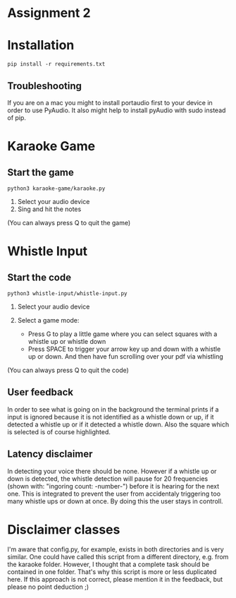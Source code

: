# Assignment 2

# Installation
```
pip install -r requirements.txt
```

## Troubleshooting
If you are on a mac you might to install portaudio first to your device in order to use PyAudio.
It also might help to install pyAudio with sudo instead of pip.

# Karaoke Game

## Start the game
```
python3 karaoke-game/karaoke.py
```

1. Select your audio device
2. Sing and hit the notes

(You can always press Q to quit the game)

# Whistle Input

## Start the code
```
python3 whistle-input/whistle-input.py
```
1. Select your audio device
2. Select a game mode:

    - Press G to play a little game where you can select squares with a whistle up or whistle down
    - Press SPACE to trigger your arrow key up and down with a whistle up or down. And then have fun scrolling over your pdf via whistling 

(You can always press Q to quit the code)

## User feedback

In order to see what is going on in the background the terminal prints if a input is ignored because it is not identified as a whistle down or up, if it detected a whistle up or if it detected a whistle down. Also the square which is selected is of course highlighted.

## Latency disclaimer

In detecting your voice there should be none. However if a whistle up or down is detected, the whistle detection will pause for 20 frequencies (shown with: "ingoring count: -number-") before it is hearing for the next one. This is integrated to prevent the user from accidentaly triggering too many whistle ups or down at once. By doing this the user stays in controll.


# Disclaimer classes

I'm aware that config.py, for example, exists in both directories and is very similar. One could have called this script from a different directory, e.g. from the karaoke folder. However, I thought that a complete task should be contained in one folder. That's why this script is more or less duplicated here. If this approach is not correct, please mention it in the feedback, but please no point deduction ;)
